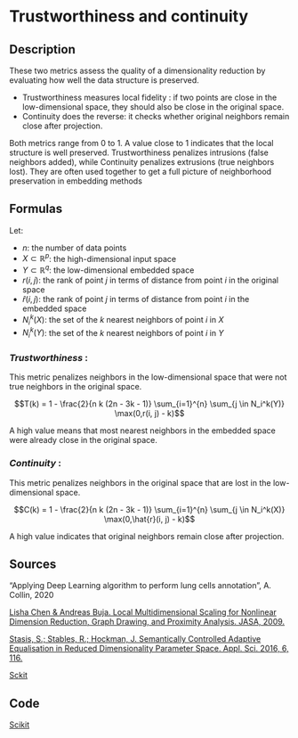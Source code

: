 # Trustworthiness and continuity

## Description 

These two metrics assess the quality of a dimensionality reduction by evaluating how well the data structure is preserved.
- Trustworthiness measures local fidelity : if two points are close in the low-dimensional space, they should also be close in the original space.
- Continuity does the reverse: it checks whether original neighbors remain close after projection. 

Both metrics range from 0 to 1. A value close to 1 indicates that the local structure is well preserved.
Trustworthiness penalizes intrusions (false neighbors added), while Continuity penalizes extrusions (true neighbors lost).
They are often used together to get a full picture of neighborhood preservation in embedding methods

## Formulas 

Let:
- $n$: the number of data points  
- $X \subset \mathbb{R}^p$: the high-dimensional input space  
- $Y \subset \mathbb{R}^q$: the low-dimensional embedded space  
- $r(i, j)$: the rank of point $j$ in terms of distance from point $i$ in the original space  
- $\hat{r}(i, j)$: the rank of point $j$ in terms of distance from point $i$ in the embedded space  
- $N_i^k(X)$: the set of the $k$ nearest neighbors of point $i$ in $X$  
- $N_i^k(Y)$: the set of the $k$ nearest neighbors of point $i$ in $Y$

### *Trustworthiness* : 

This metric penalizes neighbors in the low-dimensional space that were not true neighbors in the original space.

$$T(k) = 1 - \frac{2}{n k (2n - 3k - 1)} \sum_{i=1}^{n} \sum_{j \in N_i^k(Y)} \max(0,r(i, j) - k)$$

A high value means that most nearest neighbors in the embedded space were already close in the original space.

### *Continuity* : 

This metric penalizes neighbors in the original space that are lost in the low-dimensional space.

$$C(k) = 1 - \frac{2}{n k (2n - 3k - 1)} \sum_{i=1}^{n} \sum_{j \in N_i^k(X)} \max(0,\hat{r}(i, j) - k)$$

A high value indicates that original neighbors remain close after projection.

## Sources 

“Applying Deep Learning algorithm to perform lung cells annotation”, A. Collin, 2020

[Lisha Chen & Andreas Buja. Local Multidimensional Scaling for Nonlinear Dimension Reduction, Graph Drawing, and Proximity Analysis. JASA, 2009.](https://doi.org/10.1198/jasa.2009.0111)

[Stasis, S.; Stables, R.; Hockman, J. Semantically Controlled Adaptive Equalisation in Reduced Dimensionality Parameter Space. Appl. Sci. 2016, 6, 116.](https://doi.org/10.3390/app6040116)


[Sckit](https://scikit-learn.org/stable/modules/generated/sklearn.manifold.trustworthiness.html)

## Code 

[Scikit](https://scikit-learn.org/stable/modules/generated/sklearn.manifold.trustworthiness.html)
